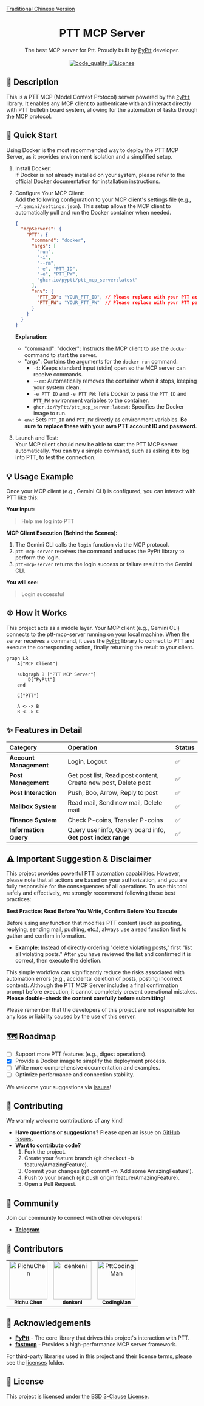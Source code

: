 [Traditional Chinese Version](https://github.com/PyPtt/ptt_mcp_server/blob/main/README.md)

<h1 align="center">PTT MCP Server</h1>

<p align="center">
The best MCP server for Ptt. Proudly built by <a href="https://pyptt.cc/">PyPtt</a> developer.
<br />
<br />

<a href="https://github.com/PyPtt/ptt_mcp_server/actions/workflows/code_quality.yml">
<img src="https://github.com/PyPtt/ptt_mcp_server/actions/workflows/code_quality.yml/badge.svg" alt="code_quality">
</a>

<a href="https://github.com/PyPtt/ptt_mcp_server/blob/main/LICENSE">
<img src="https://img.shields.io/badge/license-BSD_3--Clause-blue.svg" alt="License">
</a>
</p>

## **📖 Description**

This is a PTT MCP (Model Context Protocol) server powered by the [`PyPtt`](https://pyptt.cc/) library. It enables any MCP client to authenticate with and interact directly with PTT bulletin board system, allowing for the automation of tasks through the MCP protocol.

## **🚀 Quick Start**

Using Docker is the most recommended way to deploy the PTT MCP Server, as it provides environment isolation and a simplified setup.

1. Install Docker:  
   If Docker is not already installed on your system, please refer to the official [Docker](https://docs.docker.com/get-docker/) documentation for installation instructions.  
2. Configure Your MCP Client:  
   Add the following configuration to your MCP client's settings file (e.g., `~/.gemini/settings.json`). This setup allows the MCP client to automatically pull and run the Docker container when needed.
   ```json
   {  
     "mcpServers": {  
       "PTT": {  
         "command": "docker",  
         "args": [  
           "run",  
           "-i",  
           "--rm",  
           "-e", "PTT_ID",  
           "-e", "PTT_PW",  
           "ghcr.io/pyptt/ptt_mcp_server:latest"  
         ],  
         "env": {  
           "PTT_ID": "YOUR_PTT_ID", // Please replace with your PTT account ID  
           "PTT_PW": "YOUR_PTT_PW"  // Please replace with your PTT password  
         }  
       }  
     }  
   }
   ```

   **Explanation:**  
   * "command": "docker": Instructs the MCP client to use the `docker` command to start the server.  
   * "args": Contains the arguments for the `docker run` command.  
     * `-i`: Keeps standard input (stdin) open so the MCP server can receive commands.  
     * `--rm`: Automatically removes the container when it stops, keeping your system clean.  
     * `-e PTT_ID` and `-e PTT_PW`: Tells Docker to pass the `PTT_ID` and `PTT_PW` environment variables to the container.  
     * `ghcr.io/PyPtt/ptt_mcp_server:latest`: Specifies the Docker image to run.  
   * `env`: Sets `PTT_ID` and `PTT_PW` directly as environment variables. **Be sure to replace these with your own PTT account ID and password.**  
3. Launch and Test:  
   Your MCP client should now be able to start the PTT MCP server automatically. You can try a simple command, such as asking it to log into PTT, to test the connection.

## **💡 Usage Example**

Once your MCP client (e.g., Gemini CLI) is configured, you can interact with PTT like this:

**Your input:**

> Help me log into PTT

**MCP Client Execution (Behind the Scenes):**

1. The Gemini CLI calls the `login` function via the MCP protocol.  
2. `ptt-mcp-server` receives the command and uses the PyPtt library to perform the login.  
3. `ptt-mcp-server` returns the login success or failure result to the Gemini CLI.

**You will see:**

> Login successful

## **⚙️ How it Works**

This project acts as a middle layer. Your MCP client (e.g., Gemini CLI) connects to the ptt-mcp-server running on your local machine. When the server receives a command, it uses the [`PyPtt`](https://pyptt.cc/) library to connect to PTT and execute the corresponding action, finally returning the result to your client.

```mermaid
graph LR
    A["MCP Client"]

    subgraph B ["PTT MCP Server"]
        D["PyPtt"]
    end

    C["PTT"]

    A <--> B
    B <--> C
```

## **✨ Features in Detail**

| Category | Operation | Status |
| :---- | :---- | :---- |
| **Account Management** | Login, Logout | ✅ |
| **Post Management** | Get post list, Read post content, Create new post, Delete post | ✅ |
| **Post Interaction** | Push, Boo, Arrow, Reply to post | ✅ |
| **Mailbox System** | Read mail, Send new mail, Delete mail | ✅ |
| **Finance System** | Check P-coins, Transfer P-coins | ✅ |
| **Information Query** | Query user info, Query board info, **Get post index range** | ✅ |

## **⚠️ Important Suggestion & Disclaimer**

This project provides powerful PTT automation capabilities. However, please note that all actions are based on your authorization, and you are fully responsible for the consequences of all operations. To use this tool safely and effectively, we strongly recommend following these best practices:

**Best Practice: Read Before You Write, Confirm Before You Execute**

Before using any function that modifies PTT content (such as posting, replying, sending mail, pushing, etc.), always use a read function first to gather and confirm information.

* **Example:** Instead of directly ordering "delete violating posts," first "list all violating posts." After you have reviewed the list and confirmed it is correct, then execute the deletion.

This simple workflow can significantly reduce the risks associated with automation errors (e.g., accidental deletion of posts, posting incorrect content). Although the PTT MCP Server includes a final confirmation prompt before execution, it cannot completely prevent operational mistakes. **Please double-check the content carefully before submitting!**

Please remember that the developers of this project are not responsible for any loss or liability caused by the use of this server.

## **🗺️ Roadmap**

* [ ] Support more PTT features (e.g., digest operations).  
* [x] Provide a Docker image to simplify the deployment process.  
* [ ] Write more comprehensive documentation and examples.  
* [ ] Optimize performance and connection stability.

We welcome your suggestions via [Issues](https://github.com/PyPtt/ptt_mcp_server/issues)!

## **🤝 Contributing**

We warmly welcome contributions of any kind!

* **Have questions or suggestions?** Please open an issue on [GitHub Issues](https://github.com/PyPtt/ptt_mcp_server/issues).  
* **Want to contribute code?**  
  1. Fork the project.  
  2. Create your feature branch (git checkout -b feature/AmazingFeature).  
  3. Commit your changes (git commit -m 'Add some AmazingFeature').  
  4. Push to your branch (git push origin feature/AmazingFeature).  
  5. Open a Pull Request.

## **💬 Community**

Join our community to connect with other developers!

* [**Telegram**](https://t.me/PyPtt)

## **👥 Contributors**

<!-- readme: collaborators,contributors -start -->
<table>
	<tbody>
		<tr>
            <td align="center">
                <a href="https://github.com/PichuChen">
                    <img src="https://avatars.githubusercontent.com/u/600238?v=4" width="100;" alt="PichuChen"/>
                    <br />
                    <sub><b>Pichu Chen</b></sub>
                </a>
            </td>
            <td align="center">
                <a href="https://github.com/denkeni">
                    <img src="https://avatars.githubusercontent.com/u/2727287?v=4" width="100;" alt="denkeni"/>
                    <br />
                    <sub><b>denkeni</b></sub>
                </a>
            </td>
            <td align="center">
                <a href="https://github.com/PttCodingMan">
                    <img src="https://avatars.githubusercontent.com/u/59732316?v=4" width="100;" alt="PttCodingMan"/>
                    <br />
                    <sub><b>CodingMan</b></sub>
                </a>
            </td>
		</tr>
	<tbody>
</table>
<!-- readme: collaborators,contributors -end -->

## **🙏 Acknowledgements**

* [**PyPtt**](https://pyptt.cc/) - The core library that drives this project's interaction with PTT.  
* [**fastmcp**](https://github.com/jlowin/fastmcp) - Provides a high-performance MCP server framework.

For third-party libraries used in this project and their license terms, please see the [licenses](https://www.google.com/search?q=%5Bhttps://github.com/PyPtt/ptt_mcp_server/tree/main/licenses%5D(https://github.com/PyPtt/ptt_mcp_server/tree/main/licenses)) folder.

## **📄 License**

This project is licensed under the [BSD 3-Clause License](https://github.com/PyPtt/ptt_mcp_server/blob/main/LICENSE).